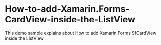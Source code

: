# How-to-add-Xamarin.Forms-CardView-inside-the-ListView
This demo sample explains about How to add Xamarin.Forms SfCardView inside the ListView
